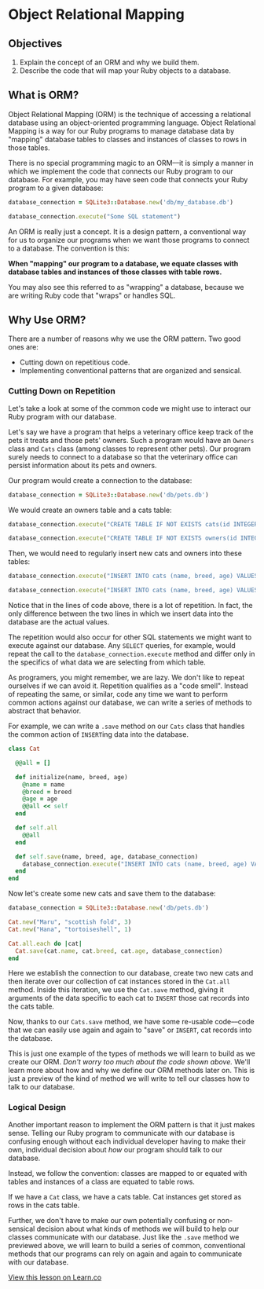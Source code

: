 # Object Relational Mapping

## Objectives

1. Explain the concept of an ORM and why we build them.
2. Describe the code that will map your Ruby objects to a database.

## What is ORM?
Object Relational Mapping (ORM) is the technique of accessing a relational database using an object-oriented programming language. Object Relational Mapping is a way for our Ruby programs to manage database data by "mapping" database tables to classes and instances of classes to rows in those tables.

There is no special programming magic to an ORM––it is simply a manner in which we implement the code that connects our Ruby program to our database. For example, you may have seen code that connects your Ruby program to a given database:

```ruby
database_connection = SQLite3::Database.new('db/my_database.db')

database_connection.execute("Some SQL statement")
```

An ORM is really just a concept. It is a design pattern, a conventional way for us to organize our programs when we want those programs to connect to a database. The convention is this:

**When "mapping" our program to a database, we equate classes with database tables and instances of those classes with table rows.**

You may also see this referred to as "wrapping" a database, because we are writing Ruby code that "wraps" or handles SQL.

## Why Use ORM?
There are a number of reasons why we use the ORM pattern. Two good ones are:

* Cutting down on repetitious code.
* Implementing conventional patterns that are organized and sensical.

### Cutting Down on Repetition
Let's take a look at some of the common code we might use to interact our Ruby program with our database.

Let's say we have a program that helps a veterinary office keep track of the pets it treats and those pets' owners. Such a program would have an `Owners` class and `Cats` class (among classes to represent other pets). Our program surely needs to connect to a database so that the veterinary office can persist information about its pets and owners.

Our program would create a connection to the database:

```ruby
database_connection = SQLite3::Database.new('db/pets.db')
```

We would create an owners table and a cats table:

```ruby
database_connection.execute("CREATE TABLE IF NOT EXISTS cats(id INTEGER PRIMARY KEY, name TEXT, breed TEXT, age INTEGER)")

database_connection.execute("CREATE TABLE IF NOT EXISTS owners(id INTEGER PRIMARY KEY, name TEXT)")
```

Then, we would need to regularly insert new cats and owners into these tables:

```ruby
database_connection.execute("INSERT INTO cats (name, breed, age) VALUES ('Maru', 'scottish fold', 3)")

database_connection.execute("INSERT INTO cats (name, breed, age) VALUES ('Hana', 'tortoiseshell', 1)")
```

Notice that in the lines of code above, there is a lot of repetition. In fact, the only difference between the two lines in which we insert data into the database are the actual values.

The repetition would also occur for other SQL statements we might want to execute against our database. Any `SELECT` queries, for example, would repeat the call to the `database_connection.execute` method and differ only in the specifics of what data we are selecting from which table.

As programers, you might remember, we are lazy. We don't like to repeat ourselves if we can avoid it. Repetition qualifies as a "code smell". Instead of repeating the same, or similar, code any time we want to perform common actions against our database, we can write a series of methods to abstract that behavior.

For example, we can write a `.save` method on our `Cats` class that handles the common action of `INSERT`ing data into the database.

```ruby
class Cat

  @@all = []

  def initialize(name, breed, age)
    @name = name
    @breed = breed
    @age = age
    @@all << self
  end

  def self.all
    @@all
  end

  def self.save(name, breed, age, database_connection)
    database_connection.execute("INSERT INTO cats (name, breed, age) VALUES (?, ?, ?)",name, breed, age)
  end
end
```

Now let's create some new cats and save them to the database:

```ruby
database_connection = SQLite3::Database.new('db/pets.db')

Cat.new("Maru", "scottish fold", 3)
Cat.new("Hana", "tortoiseshell", 1)

Cat.all.each do |cat|
  Cat.save(cat.name, cat.breed, cat.age, database_connection)
end
```

Here we establish the connection to our database, create two new cats and then iterate over our collection of cat instances stored in the `Cat.all` method. Inside this iteration, we use the `Cat.save` method, giving it arguments of the data specific to each cat to `INSERT` those cat records into the cats table.

Now, thanks to our `Cats.save` method, we have some re-usable code––code that we can easily use again and again to "save" or `INSERT`, cat records into the database.

This is just one example of the types of methods we will learn to build as we create our ORM. *Don't worry too much about the code shown above.* We'll learn more about how and why we define our ORM methods later on. This is just a preview of the kind of method we will write to tell our classes how to talk to our database.

### Logical Design  
Another important reason to implement the ORM pattern is that it just makes sense. Telling our Ruby program to communicate with our database is confusing enough without each individual developer having to make their own, individual decision about *how* our program should talk to our database.

Instead, we follow the convention: classes are mapped to or equated with tables and instances of a class are equated to table rows.

If we have a `Cat` class, we have a cats table. Cat instances get stored as rows in the cats table.

Further, we don't have to make our own potentially confusing or non-sensical decision about what kinds of methods we will build to help our classes communicate with our database. Just like the `.save` method we previewed above, we will learn to build a series of common, conventional methods that our programs can rely on again and again to communicate with our database.

<a href='https://learn.co/lessons/ruby-orm' data-visibility='hidden'>View this lesson on Learn.co</a>
